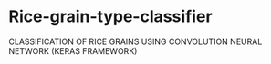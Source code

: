 # Rice-grain-type-classifier
CLASSIFICATION OF RICE GRAINS USING CONVOLUTION NEURAL NETWORK (KERAS FRAMEWORK)
